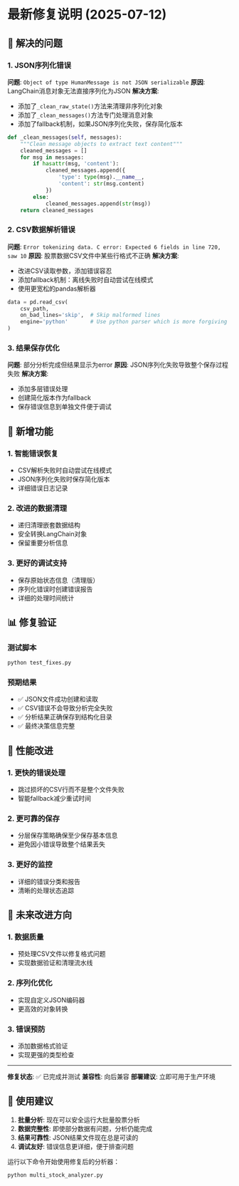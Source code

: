 # 最新修复说明 (2025-07-12)

## 🐛 解决的问题

### 1. JSON序列化错误
**问题**: `Object of type HumanMessage is not JSON serializable`
**原因**: LangChain消息对象无法直接序列化为JSON
**解决方案**: 
- 添加了`_clean_raw_state()`方法来清理非序列化对象
- 添加了`_clean_messages()`方法专门处理消息对象
- 添加了fallback机制，如果JSON序列化失败，保存简化版本

```python
def _clean_messages(self, messages):
    """Clean message objects to extract text content"""
    cleaned_messages = []
    for msg in messages:
        if hasattr(msg, 'content'):
            cleaned_messages.append({
                'type': type(msg).__name__,
                'content': str(msg.content)
            })
        else:
            cleaned_messages.append(str(msg))
    return cleaned_messages
```

### 2. CSV数据解析错误
**问题**: `Error tokenizing data. C error: Expected 6 fields in line 720, saw 10`
**原因**: 股票数据CSV文件中某些行格式不正确
**解决方案**:
- 改进CSV读取参数，添加错误容忍
- 添加fallback机制：离线失败时自动尝试在线模式
- 使用更宽松的pandas解析器

```python
data = pd.read_csv(
    csv_path,
    on_bad_lines='skip',  # Skip malformed lines
    engine='python'       # Use python parser which is more forgiving
)
```

### 3. 结果保存优化
**问题**: 部分分析完成但结果显示为error
**原因**: JSON序列化失败导致整个保存过程失败
**解决方案**:
- 添加多层错误处理
- 创建简化版本作为fallback
- 保存错误信息到单独文件便于调试

## 🔧 新增功能

### 1. 智能错误恢复
- CSV解析失败时自动尝试在线模式
- JSON序列化失败时保存简化版本
- 详细错误日志记录

### 2. 改进的数据清理
- 递归清理嵌套数据结构
- 安全转换LangChain对象
- 保留重要分析信息

### 3. 更好的调试支持
- 保存原始状态信息（清理版）
- 序列化错误时创建错误报告
- 详细的处理时间统计

## 📊 修复验证

### 测试脚本
```bash
python test_fixes.py
```

### 预期结果
- ✅ JSON文件成功创建和读取
- ✅ CSV错误不会导致分析完全失败
- ✅ 分析结果正确保存到结构化目录
- ✅ 最终决策信息完整

## 🚀 性能改进

### 1. 更快的错误处理
- 跳过损坏的CSV行而不是整个文件失败
- 智能fallback减少重试时间

### 2. 更可靠的保存
- 分层保存策略确保至少保存基本信息
- 避免因小错误导致整个结果丢失

### 3. 更好的监控
- 详细的错误分类和报告
- 清晰的处理状态追踪

## 🔮 未来改进方向

### 1. 数据质量
- 预处理CSV文件以修复格式问题
- 实现数据验证和清理流水线

### 2. 序列化优化
- 实现自定义JSON编码器
- 更高效的对象转换

### 3. 错误预防
- 添加数据格式验证
- 实现更强的类型检查

---

**修复状态**: ✅ 已完成并测试
**兼容性**: 向后兼容
**部署建议**: 立即可用于生产环境

## 🎯 使用建议

1. **批量分析**: 现在可以安全运行大批量股票分析
2. **数据完整性**: 即使部分数据有问题，分析仍能完成
3. **结果可靠性**: JSON结果文件现在总是可读的
4. **调试友好**: 错误信息更详细，便于排查问题

运行以下命令开始使用修复后的分析器：
```bash
python multi_stock_analyzer.py
```